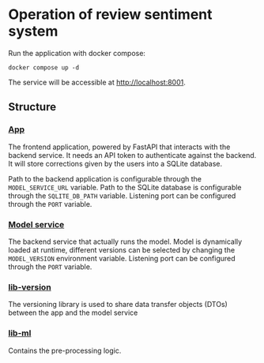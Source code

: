 # Operation of review sentiment system

Run the application with docker compose:

```
docker compose up -d
```

The service will be accessible at [http://localhost:8001](http://localhost:8001).

## Structure

### [App](https://github.com/remla-rstular/app)

The frontend application, powered by FastAPI that interacts with the backend service. It needs an API token to authenticate against the backend. It will store corrections given by the users into a SQLite database.

Path to the backend application is configurable through the `MODEL_SERVICE_URL` variable. Path to the SQLite database is configurable through the `SQLITE_DB_PATH` variable. Listening port can be configured through the `PORT` variable.

### [Model service](https://github.com/remla-rstular/model-service)

The backend service that actually runs the model. Model is dynamically loaded at runtime, different versions can be selected by changing the `MODEL_VERSION` environment variable. Listening port can be configured through the `PORT` variable.

### [lib-version](https://github.com/remla-rstular/lib-version)

The versioning library is used to share data transfer objects (DTOs) between the app and the model service

### [lib-ml](https://github.com/remla-rstular/lib-ml)

Contains the pre-processing logic.
